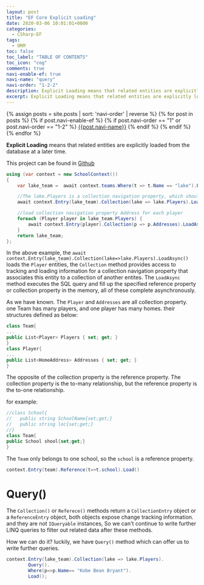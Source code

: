```yaml
---
layout: post
title: "EF Core Explicit Loading"
date: 2020-03-06 10:01:01+0800
categories:
  - CSharp-EF
tags:
  - ORM
toc: false
toc_label: "TABLE OF CONTENTS"
toc_icon: "cog"
comments: true
navi-enable-ef: true
navi-name: "query"
navi-order: "1-2-2"
description: Explicit Loading means that related entities are explicitly loaded from the database at a later time.
excerpt: Explicit Loading means that related entities are explicitly loaded from the database at a later time.
---
```

<!--navigation bar-->
<div class='navi-link-container'>
  {% assign posts = site.posts | sort: 'navi-order' | reverse  %}
  {% for post in posts %}
    {% if post.navi-enable-ef %}
      {%  if post.navi-order == "1" or
             post.navi-order == "1-2" %}
          <a href="{{ site.baseurl }}{{ post.url }}" class='navi-link'>{{post.navi-name}}</a>
      {% endif %}
    {% endif %}
  {% endfor %}
</div>
<!--navigation bar-->



**Explicit Loading** means that related entities are explicitly loaded from the database at a later time.

This project can be found in [Github][1]


```c#
using (var context = new SchoolContext())
{
    var lake_team =  await context.teams.Where(t => t.Name == "lake").FirstOrDefaultAsync();

    //The lake.Players is a collection navigation property, which should use the Collection method.
    await context.Entry(lake_team).Collection(lake => lake.Players).LoadAsync();

    //load collection navigation property Address for each player 
    foreach (Player player in lake_team.Players) {
        await context.Entry(player).Collection(p => p.Addresses).LoadAsync();
    }
    return lake_team;
};
```

In the above example, the  `await context.Entry(lake_team).Collection(lake=>lake.Players).LoadAsync()` loads the  `Player` entities, the  `Collection` method provides access to tracking and loading information for a collection navigation property that associates this entity to a collection of another entites. The `LoadAsync` method executes the SQL query and fill up the specified reference property or collection property in the memory, all of these complete asynchronously.


As we have known. The  `Player` and `Addresses` are all collection property. one Team has many players, and one player has many homes. their structures defined as below:
```c#
class Team{
...
public List<Player> Players { set; get; }
}
class Player{
...
public List<HomeAddress> Addresses { set; get; }
}
```
The opposite of the collection property is the reference property. The collection property is the to-many relationship, but the reference property is the to-one relationship.

for example:
```c#
//class School{
//   public string SchoolName{set;get;}
//   public string loc{set;get;}
//}
class Team{
public School shool{set;get;}
}
```
The `Team` only belongs to one school, so the `school` is a reference property. 
```c#
context.Entry(team).Reference(t=>t.school).Load()
```

#  Query()
The `Collection()` or `Referece()` methods return a `CollectionEntry` object or a `ReferenceEntry` object, both objects expose change tracking information. and they are not `IQueryable` instances, So we can't continue to write further LINQ queries to filter out related data after these methods.

How we can do it? luckily, we have `Query()` method which can offer us to write further queries.
```c#
context.Entry(lake_team).Collection(lake => lake.Players).
        Query().
        Where(p=>p.Name== "Kobe Bean Bryant").
        Load();
```



[1]: https://github.com/voltwu/C-Sharp-Console-Application-EF-Core-Example/tree/921b247932ec61bf7a10d4392413e4f377652c97